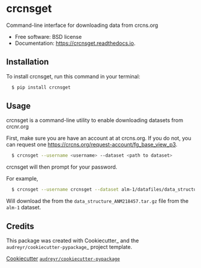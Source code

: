 # crcnsget

Command-line interface for downloading data from crcns.org


- Free software: BSD license
- Documentation: https://crcnsget.readthedocs.io.

## Installation

To install crcnsget, run this command in your terminal:

```sh
  $ pip install crcnsget
```

## Usage

crcnsget is a command-line utility to enable downloading datasets from crcnr.org

First, make sure you are have an account at at crcns.org. If you do not, you can request one https://crcns.org/request-account/fg_base_view_p3.

```sh
  $ crcnsget --username <username> --dataset <path to dataset>
```

crcnsget will then prompt for your password.

For example,

```sh
  $ crcnsget --username crcnsget --dataset alm-1/datafiles/data_structure_files/data_structure_ANM218457.tar.gz
```

Will download the from the `data_structure_ANM218457.tar.gz` file from the `alm-1` dataset.

## Credits

This package was created with Cookiecutter_ and the `audreyr/cookiecutter-pypackage`_ project template.

[Cookiecutter](https://github.com/audreyr/cookiecutter)
[`audreyr/cookiecutter-pypackage`](https://github.com/audreyr/cookiecutter-pypackage)

